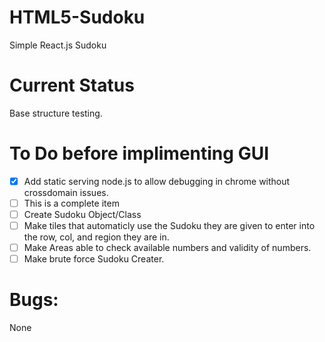 # HTML5-Sudoku
Simple React.js Sudoku

# Current Status
Base structure testing.

# To Do before implimenting GUI
- [x] Add static serving node.js to allow debugging in chrome without crossdomain issues.
- [ ] This is a complete item
- [ ] Create Sudoku Object/Class
- [ ] Make tiles that automaticly use the Sudoku they are given to enter into the row, col, and region they are in.
- [ ] Make Areas able to check available numbers and validity of numbers.
- [ ] Make brute force Sudoku Creater.

# Bugs:
None
